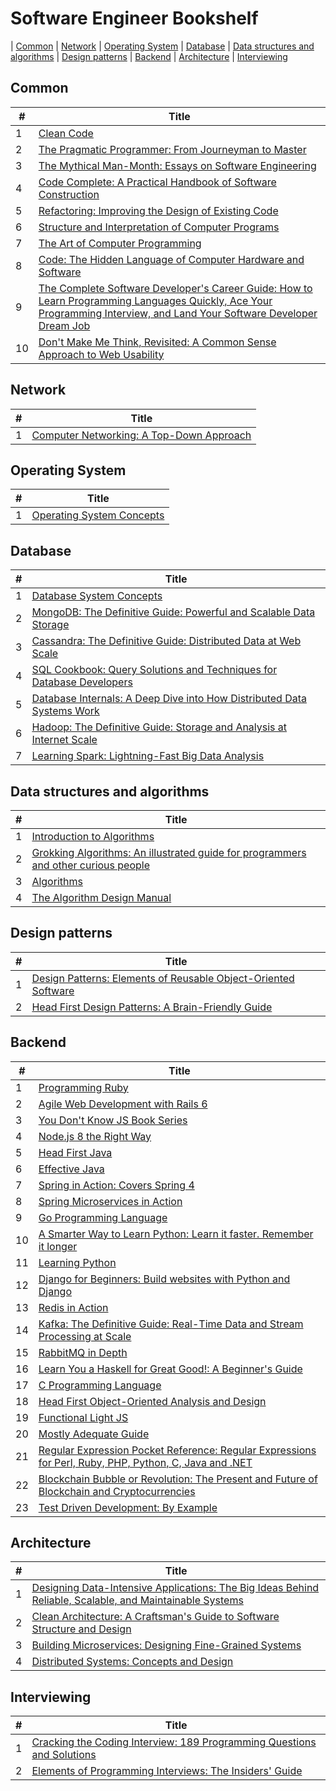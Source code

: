 # Software Engineer Bookshelf

| [Common](#common) | [Network](#network)  | [Operating System](#operating-system) | [Database](#database) | [Data structures and algorithms](#data-structures-and-algorithms)  | [Design patterns](#design-patterns) | [Backend](#backend) | [Architecture](#architecture) | [Interviewing](#interviewing) 

## Common

| #   | Title                                                                               |
| --- | ------------------------------------------------------------------------------------|
| 1   | [Clean Code](https://www.amazon.com/Clean-Code-Handbook-Software-Craftsmanship/dp/0132350882)
| 2   | [The Pragmatic Programmer: From Journeyman to Master ](https://www.amazon.com/Pragmatic-Programmer-Journeyman-Master/dp/020161622X)
| 3   | [The Mythical Man-Month: Essays on Software Engineering](https://www.amazon.com/Mythical-Man-Month-Software-Engineering-Anniversary/dp/0201835959)
| 4   | [Code Complete: A Practical Handbook of Software Construction](https://www.amazon.com/Code-Complete-Practical-Handbook-Construction/dp/0735619670)
| 5   | [Refactoring: Improving the Design of Existing Code](https://www.amazon.com/Refactoring-Improving-Design-Existing-Code/dp/0201485672)
| 6   | [Structure and Interpretation of Computer Programs](https://www.amazon.com/Structure-Interpretation-Computer-Programs-Engineering/dp/0262510871)
| 7   | [The Art of Computer Programming](https://www.amazon.com/Computer-Programming-Volumes-1-4A-Boxed/dp/0321751043)
| 8   | [Code: The Hidden Language of Computer Hardware and Software](https://www.amazon.com/Code-Language-Computer-Hardware-Software/dp/0735611319)
| 9   | [The Complete Software Developer's Career Guide: How to Learn Programming Languages Quickly, Ace Your Programming Interview, and Land Your Software Developer Dream Job](https://www.amazon.com/Complete-Software-Developers-Career-Guide/dp/B078J67VNF)
| 10   | [Don't Make Me Think, Revisited: A Common Sense Approach to Web Usability](https://www.amazon.com/Dont-Make-Think-Revisited-Usability/dp/0321965515)

## Network

| #   | Title                                                                               |
| --- | ------------------------------------------------------------------------------------|
| 1   | [Computer Networking: A Top-Down Approach](https://www.amazon.com/Computer-Networking-Top-Down-Approach-7th/dp/0133594149)

## Operating System

| #   | Title                                                                               |
| --- | ------------------------------------------------------------------------------------|
| 1   | [Operating System Concepts](https://www.amazon.com/Operating-System-Concepts-Abraham-Silberschatz/dp/1118063333)

## Database

| #   | Title                                                                               |
| --- | ------------------------------------------------------------------------------------|
| 1   | [Database System Concepts](https://www.amazon.com/Database-Concepts-Abraham-Silberschatz-Professor/dp/0073523321)
| 2   | [MongoDB: The Definitive Guide: Powerful and Scalable Data Storage](https://www.amazon.com/MongoDB-Definitive-Powerful-Scalable-Storage/dp/1491954469)
| 3   | [Cassandra: The Definitive Guide: Distributed Data at Web Scale](https://www.amazon.com/Cassandra-Definitive-Guide-Distributed-Scale/dp/1491933666)
| 4   | [SQL Cookbook: Query Solutions and Techniques for Database Developers](https://www.amazon.com/SQL-Cookbook-Solutions-Techniques-Developers/dp/0596009763)
| 5   | [Database Internals: A Deep Dive into How Distributed Data Systems Work](https://www.amazon.com/Database-Internals-Deep-Distributed-Systems/dp/1492040347)
| 6   | [Hadoop: The Definitive Guide: Storage and Analysis at Internet Scale ](https://www.amazon.com/Hadoop-Definitive-Storage-Analysis-Internet/dp/1491901632)
| 7   | [Learning Spark: Lightning-Fast Big Data Analysis](https://www.amazon.com/Learning-Spark-Lightning-Fast-Data-Analysis/dp/1449358624)

## Data structures and algorithms
| #   | Title                                                                               |
| --- | ------------------------------------------------------------------------------------|
| 1   | [Introduction to Algorithms](https://www.amazon.com/Introduction-Algorithms-3rd-MIT-Press/dp/0262033844)
| 2   | [Grokking Algorithms: An illustrated guide for programmers and other curious people](https://www.amazon.com/Grokking-Algorithms-illustrated-programmers-curious/dp/1617292230)
| 3   | [Algorithms](https://www.amazon.com/Algorithms-4th-Robert-Sedgewick/dp/032157351X)
| 4   | [The Algorithm Design Manual](https://www.amazon.com/Algorithm-Design-Manual-Steven-Skiena/dp/1848000693)


## Design patterns

| #   | Title                                                                               |
| --- | ------------------------------------------------------------------------------------|
| 1   | [Design Patterns: Elements of Reusable Object-Oriented Software](https://www.amazon.com/Design-Patterns-Elements-Reusable-Object-Oriented/dp/0201633612)
| 2   | [Head First Design Patterns: A Brain-Friendly Guide](https://www.amazon.com/Head-First-Design-Patterns-Brain-Friendly/dp/0596007124)


## Backend

| #   | Title                                                                               |
| --- | ------------------------------------------------------------------------------------|
| 1   | [Programming Ruby](https://pragprog.com/book/ruby/programming-ruby)
| 2   | [Agile Web Development with Rails 6](https://pragprog.com/book/rails6/agile-web-development-with-rails-6)
| 3   | [You Don't Know JS Book Series ](https://www.amazon.com/gp/bookseries/B01N9EBP9V)
| 4   | [Node.js 8 the Right Way](https://pragprog.com/book/jwnode2/node-js-8-the-right-way)
| 5   | [Head First Java](https://www.amazon.com/Head-First-Java-Kathy-Sierra/dp/0596009208)
| 6   | [Effective Java](https://www.amazon.com/Effective-Java-Joshua-Bloch/dp/0134685997)
| 7   | [Spring in Action: Covers Spring 4](https://www.amazon.com/Spring-Action-Covers-4/dp/161729120X)
| 8   | [Spring Microservices in Action](https://www.amazon.com/Spring-Microservices-Action-John-Carnell/dp/1617293989)
| 9   | [Go Programming Language](https://www.amazon.com/Programming-Language-Addison-Wesley-Professional-Computing/dp/0134190440)
| 10   | [A Smarter Way to Learn Python: Learn it faster. Remember it longer](https://www.amazon.com/Smarter-Way-Learn-Python-Remember-ebook/dp/B077Z55G3B)
| 11   | [Learning Python](https://www.amazon.com/Learning-Python-5th-Mark-Lutz/dp/1449355730)
| 12   | [Django for Beginners: Build websites with Python and Django](https://www.amazon.com/Django-Beginners-Build-websites-Python/dp/1983172669)
| 13   | [Redis in Action](https://www.amazon.com/Redis-Action-Josiah-L-Carlson/dp/1617290858)
| 14   | [Kafka: The Definitive Guide: Real-Time Data and Stream Processing at Scale](https://www.amazon.com/Kafka-Definitive-Real-Time-Stream-Processing/dp/1491936169)
| 15   | [RabbitMQ in Depth ](https://www.amazon.com/RabbitMQ-Depth-Gavin-M-Roy/dp/1617291005)
| 16   | [Learn You a Haskell for Great Good!: A Beginner's Guide](https://www.amazon.com/Learn-You-Haskell-Great-Good/dp/1593272839)
| 17   | [C Programming Language](https://www.amazon.com/Programming-Language-2nd-Brian-Kernighan/dp/0131103628)
| 18   | [Head First Object-Oriented Analysis and Design](https://www.amazon.com/Head-First-Object-Oriented-Analysis-Design/dp/0596008678)
| 19   | [Functional Light JS](https://github.com/getify/Functional-Light-JS)
| 20   | [Mostly Adequate Guide](https://github.com/MostlyAdequate/mostly-adequate-guide)
| 21   | [Regular Expression Pocket Reference: Regular Expressions for Perl, Ruby, PHP, Python, C, Java and .NET](https://www.amazon.com/Regular-Expression-Pocket-Reference-Expressions/dp/0596514271)
| 22   | [Blockchain Bubble or Revolution: The Present and Future of Blockchain and Cryptocurrencies](https://www.amazon.com/Blockchain-Bubble-Revolution-Present-Cryptocurrencies/dp/0578528150)
| 23   | [Test Driven Development: By Example](https://www.amazon.com/Test-Driven-Development-Kent-Beck/dp/0321146530)



## Architecture

| #   | Title                                                                               |
| --- | ------------------------------------------------------------------------------------|
| 1   | [Designing Data-Intensive Applications: The Big Ideas Behind Reliable, Scalable, and Maintainable Systems](https://www.amazon.com/Designing-Data-Intensive-Applications-Reliable-Maintainable/dp/1449373321)
| 2   | [Clean Architecture: A Craftsman's Guide to Software Structure and Design](https://www.amazon.com/Clean-Architecture-Craftsmans-Software-Structure/dp/0134494164)
| 3   | [Building Microservices: Designing Fine-Grained Systems](https://www.amazon.com/Building-Microservices-Designing-Fine-Grained-Systems/dp/1491950358)
| 4   | [Distributed Systems: Concepts and Design](https://www.amazon.com/Distributed-Systems-Concepts-Design-5th/dp/0132143011)

## Interviewing

| #   | Title                                                                               |
| --- | ------------------------------------------------------------------------------------|
| 1   | [Cracking the Coding Interview: 189 Programming Questions and Solutions](https://www.amazon.com/Cracking-Coding-Interview-Programming-Questions/dp/0984782850)
| 2   | [Elements of Programming Interviews: The Insiders' Guide](https://www.amazon.com/Elements-Programming-Interviews-Insiders-Guide/dp/1479274836)
